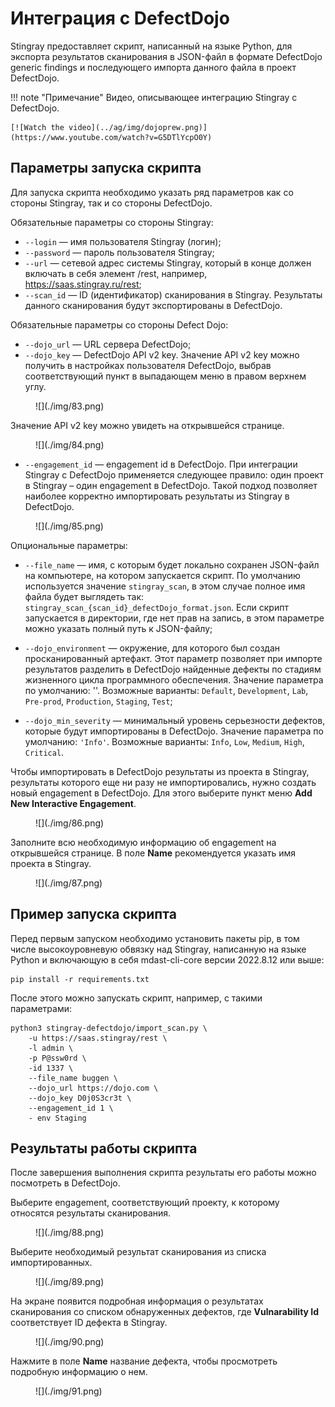 # Интеграция с DefectDojo

Stingray предоставляет скрипт, написанный на языке Python, для экспорта результатов сканирования в JSON-файл в формате DefectDojo generic findings и последующего импорта данного файла в проект DefectDojo.

!!! note "Примечание"
    Видео, описывающее интеграцию Stingray с DefectDojo.
    
    [![Watch the video](../ag/img/dojoprew.png)](https://www.youtube.com/watch?v=G5DTlYcpO0Y)

## Параметры запуска скрипта

Для запуска скрипта необходимо указать ряд параметров как со стороны Stingray, так и со стороны DefectDojo.

Обязательные параметры со стороны Stingray:

* `--login` — имя пользователя Stingray (логин);
* `--password` — пароль пользователя Stingray;
* `--url` — сетевой адрес системы Stingray, который в конце должен включать в себя элемент /rest, например, https://saas.stingray.ru/rest;
* `--scan_id` — ID (идентификатор) сканирования в Stingray. Результаты данного сканирования будут экспортированы в DefectDojo.

Обязательные параметры со стороны Defect Dojo:

* `--dojo_url` — URL сервера DefectDojo;
* `--dojo_key` — DefectDojo API v2 key. Значение API v2 key можно получить в настройках пользователя DefectDojo, выбрав соответствующий пункт в выпадающем меню в правом верхнем углу.

<figure markdown>![](./img/83.png)</figure>
 
Значение API v2 key можно увидеть на открывшейся странице.

<figure markdown>![](./img/84.png)</figure>
 
* `--engagement_id` — engagement id в DefectDojo. При интеграции Stingray с DefectDojo применяется следующее правило: один проект в Stingray – один engagement в DefectDojo. Такой подход позволяет наиболее корректно импортировать результаты из Stingray в DefectDojo.

<figure markdown>![](./img/85.png)</figure>
 
Опциональные параметры:

* `--file_name` — имя, с которым будет локально сохранен JSON-файл на компьютере, на котором запускается скрипт. По умолчанию используется значение `stingray_scan`, в этом случае полное имя файла будет выглядеть так: `stingray_scan_{scan_id}_defectDojo_format.json`. Если скрипт запускается в директории, где нет прав на запись, в этом параметре можно указать полный путь к JSON-файлу;

* `--dojo_environment` — окружение, для которого был создан просканированный артефакт. Этот параметр позволяет при импорте результатов разделить в DefectDojo найденные дефекты по стадиям жизненного цикла программного обеспечения. Значение параметра по умолчанию: ''. Возможные варианты: `Default`, `Development`, `Lab`, `Pre-prod`, `Production`, `Staging`, `Test`;

* `--dojo_min_severity` — минимальный уровень серьезности дефектов, которые будут импортированы в DefectDojo. Значение параметра по умолчанию: `'Info'`. Возможные варианты: `Info`, `Low`, `Medium`, `High`, `Critical`.

Чтобы импортировать в DefectDojo результаты из проекта в Stingray, результаты которого еще ни разу не импортировались, нужно создать новый engagement в DefectDojo. Для этого выберите пункт меню **Add New Interactive Engagement**.

<figure markdown>![](./img/86.png)</figure>
 
Заполните всю необходимую информацию об engagement на открывшейся странице. В поле **Name** рекомендуется указать имя проекта в Stingray.

<figure markdown>![](./img/87.png)</figure>
 
## Пример запуска скрипта

Перед первым запуском необходимо установить пакеты pip, в том числе высокоуровневую обвязку над Stingray, написанную на языке Python и включающую в себя mdast-cli-core версии 2022.8.12 или выше:

    pip install -r requirements.txt

После этого можно запускать скрипт, например, с такими параметрами:

    python3 stingray-defectdojo/import_scan.py \
        -u https://saas.stingray/rest \
        -l admin \
        -p P@ssw0rd \
        -id 1337 \
        --file_name buggen \
        --dojo_url https://dojo.com \
        --dojo_key D0j0S3cr3t \
        --engagement_id 1 \
        - env Staging

## Результаты работы скрипта

После завершения выполнения скрипта результаты его работы можно посмотреть в DefectDojo.

Выберите engagement, соответствующий проекту, к которому относятся результаты сканирования.

<figure markdown>![](./img/88.png)</figure>

Выберите необходимый результат сканирования из списка импортированных.

<figure markdown>![](./img/89.png)</figure>
 
На экране появится подробная информация о результатах сканирования со списком обнаруженных дефектов, где **Vulnarability Id** соответствует ID дефекта в Stingray.

<figure markdown>![](./img/90.png)</figure>
 
Нажмите в поле **Name** название дефекта, чтобы просмотреть подробную информацию о нем.

<figure markdown>![](./img/91.png)</figure>
